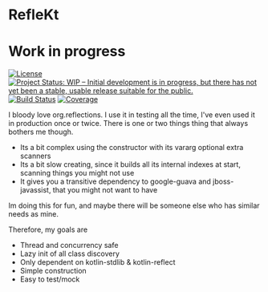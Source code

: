 # RefleKt
# Work in progress

[![License](https://img.shields.io/badge/License-Apache%202.0-blue.svg)](LICENSE)
[![Project Status: WIP – Initial development is in progress, but there has not yet been a stable, usable release suitable for the public.](https://img.shields.io/badge/Repo%20status-Work%20in%20progress-yellow.svg)](https://www.repostatus.org/#wip)
[![Build Status](https://travis-ci.org/jensim/refleKtions.svg?branch=master)](https://travis-ci.org/jensim/refleKtions)
[![Coverage](https://sonarcloud.io/api/project_badges/measure?project=se.jensim.reflekt%3Areflekt&metric=coverage)](https://sonarcloud.io/dashboard?id=se.jensim.reflekt%3Areflekt)

I bloody love org.reflections. I use it in testing all the time, I've even used it in production once or twice. There is one or two things thing that always bothers me though.
- Its a bit complex using the constructor with its vararg optional extra scanners
- Its a bit slow creating, since it builds all its internal indexes at start, scanning things you might not use
- It gives you a transitive dependency to google-guava and jboss-javassist, that you might not want to have

Im doing this for fun, and maybe there will be someone else who has similar needs as mine.

Therefore, my goals are
- Thread and concurrency safe
- Lazy init of all class discovery
- Only dependent on kotlin-stdlib & kotlin-reflect
- Simple construction
- Easy to test/mock
